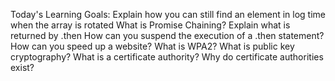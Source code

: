 Today's Learning Goals:
 Explain how you can still find an element in log time when the array is rotated
 What is Promise Chaining?
 Explain what is returned by .then
 How can you suspend the execution of a .then statement?
 How can you speed up a website?
 What is WPA2?
 What is public key cryptography?
 What is a certificate authority?
 Why do certificate authorities exist?
